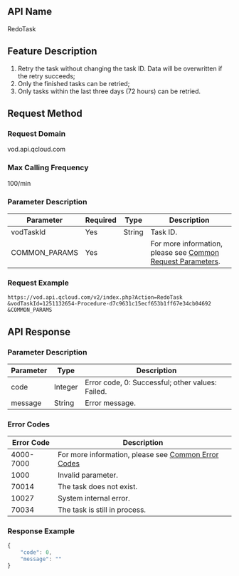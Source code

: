 ## API Name
RedoTask

## Feature Description
1. Retry the task without changing the task ID. Data will be overwritten if the retry succeeds;
2. Only the finished tasks can be retried;
3. Only tasks within the last three days (72 hours) can be retried.

## Request Method

### Request Domain
vod.api.qcloud.com

### Max Calling Frequency
100/min

### Parameter Description
| Parameter | Required | Type | Description |
|---------|---------|---------|---------|
| vodTaskId | Yes | String | Task ID. |
| COMMON_PARAMS | Yes |  | For more information, please see [Common Request Parameters](/document/api/213/6976). |

### Request Example
```
https://vod.api.qcloud.com/v2/index.php?Action=RedoTask
&vodTaskId=1251132654-Procedure-d7c9631c15ecf653b1ff67e34cb04692
&COMMON_PARAMS
```
## API Response

### Parameter Description
| Parameter | Type | Description |
|---------|---------|---------|
| code | Integer | Error code, 0: Successful; other values: Failed. |
| message | String | Error message. |

### Error Codes
| Error Code | Description |
|---------|---------|
| 4000-7000 | For more information, please see [Common Error Codes](/document/product/266/7783)  |
| 1000 | Invalid parameter. |
| 70014 | The task does not exist. |
| 10027 | System internal error. |
| 70034 | The task is still in process. |

### Response Example

```javascript
{
    "code": 0,
    "message": ""
}
```
